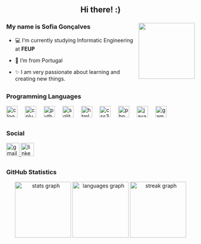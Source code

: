 <h2 align="center"> Hi there! :) </h2>

<div>
<img align="right" height="150" src="https://i.pinimg.com/736x/ad/4b/06/ad4b0682fcc89dbb3bdb861bcbeca63d.jpg"  />

<h3 align="left"> My name is Sofia Gonçalves </h3>

- 💻 I’m currently studying Informatic Engineering at **FEUP**

- 📌 I’m from Portugal

- ✨ I am very passionate about learning and creating new things.

</div>


<h2 align="center" > </h2>
<h3 align="left"> Programming Languages </h3>
<div align="left">
  <img src="https://cdn.jsdelivr.net/gh/devicons/devicon/icons/c/c-original.svg" height="30" alt="c logo"  />
  <img width="12" />
  <img src="https://cdn.jsdelivr.net/gh/devicons/devicon/icons/cplusplus/cplusplus-original.svg" height="30" alt="cplusplus logo"  />
  <img width="12" />
  <img src="https://cdn.jsdelivr.net/gh/devicons/devicon/icons/python/python-original.svg" height="30" alt="python logo"  />
  <img width="12" />
  <img src="https://cdn.jsdelivr.net/gh/devicons/devicon/icons/sqlite/sqlite-original.svg" height="30" alt="sqlite logo"  />
  <img width="12" />
  <img src="https://cdn.jsdelivr.net/gh/devicons/devicon/icons/html5/html5-original.svg" height="30" alt="html5 logo"  />
  <img width="12" />
  <img src="https://cdn.jsdelivr.net/gh/devicons/devicon/icons/css3/css3-original.svg" height="30" alt="css3 logo"  />
  <img width="12" />
  <img src="https://skillicons.dev/icons?i=php" height="30" alt="php logo"  />
  <img width="12" />
  <img src="https://cdn.jsdelivr.net/gh/devicons/devicon/icons/javascript/javascript-original.svg" height="30" alt="javascript logo"  />
  <img width="12" />
  <img src="https://skillicons.dev/icons?i=gamemakerstudio" height="30" alt="gamemakerstudio logo"  />
</div>


<h2 align="center" > </h2>
<h3 align="left"> Social </h3>
<div align="left">
  <a href="https://mail.google.com/mail/?view=cm&fs=1&to=sofiaagoncalves25@gmail.com"> 
    <img src="https://img.shields.io/static/v1?message=Gmail&logo=gmail&label=&color=D14836&logoColor=white&labelColor=&style=for-the-badge" height="35" alt="gmail logo"  />
  </a>
  <a href="https://www.linkedin.com/in/sofiaag05/">
    <img src="https://img.shields.io/static/v1?message=LinkedIn&logo=linkedin&label=&color=0077B5&logoColor=white&labelColor=&style=for-the-badge" height="35" alt="linkedin logo"  />
  </a>
</div>


<h2 align="center" > </h2>
<h3 align="left"> GitHub Statistics </h3>
<div align="center">
  <img src="https://github-readme-stats.vercel.app/api?username=SofiaX5&hide_title=false&hide_rank=false&show_icons=true&include_all_commits=true&count_private=true&disable_animations=false&theme=dracula&locale=en&hide_border=false&order=1" height="150" alt="stats graph"  />
  
  <img src="https://github-readme-stats.vercel.app/api/top-langs?username=SofiaX5&locale=en&hide_title=false&layout=compact&card_width=320&langs_count=5&theme=dracula&hide_border=false&order=2" height="150" alt="languages graph"  />

  <img src="https://streak-stats.demolab.com?user=SofiaX5&locale=en&mode=daily&theme=dracula&hide_border=false&border_radius=5&order=3" height="150" alt="streak graph"  />
</div>


